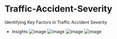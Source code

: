 # Traffic-Accident-Severity
Identifying Key Factors in Traffic Accident Severity


* Insights
![image](https://github.com/user-attachments/assets/986a9932-eddb-4594-9ee6-6fcfd5b327ef)
![image](https://github.com/user-attachments/assets/41066a98-87a5-4dc0-a0a8-29144809db14)
![image](https://github.com/user-attachments/assets/ddbc38ea-88c1-412f-8c34-40affa2f5a5f)
![image](https://github.com/user-attachments/assets/83f027e2-2f18-473c-8379-5eab662578f6)

